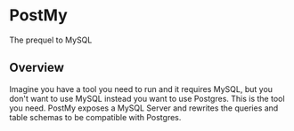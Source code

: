 # PostMy
The prequel to MySQL

## Overview

Imagine you have a tool you need to run and it requires MySQL, but you don't want to use MySQL instead you want to use Postgres. This is the tool you need. PostMy exposes a MySQL Server and rewrites the queries and table schemas to be compatible with Postgres.